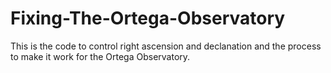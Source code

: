 # Fixing-The-Ortega-Observatory
This is the code to control right ascension and declanation and the process to make it work for the Ortega Observatory.
